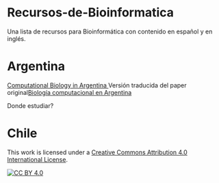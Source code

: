 # Recursos-de-Bioinformatica 
Una lista de recursos para Bioinformática con contenido en español y en inglés.



# Argentina

[Computational Biology in Argentina ](https://journals.plos.org/ploscompbiol/article?id=10.1371/journal.pcbi.0030257)
Versión traducida del paper original[Biología computacional en Argentina](http://www.bioinformaticos.com.ar/biologia-computacional-en-argentina/)


Donde estudiar? 




# Chile






This work is licensed under a
[Creative Commons Attribution 4.0 International License][cc-by].

[![CC BY 4.0][cc-by-image]][cc-by]

[cc-by]: http://creativecommons.org/licenses/by/4.0/
[cc-by-image]: https://i.creativecommons.org/l/by/4.0/88x31.png
[cc-by-shield]: https://img.shields.io/badge/License-CC%20BY%204.0-lightgrey.svg
